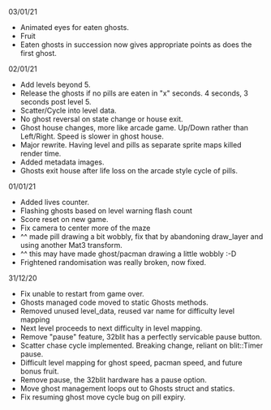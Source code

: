 03/01/21

- Animated eyes for eaten ghosts.
- Fruit
- Eaten ghosts in succession now gives appropriate points as does the first ghost.

02/01/21

- Add levels beyond 5.
- Release the ghosts if no pills are eaten in "x" seconds. 4 seconds, 3 seconds post level 5.
- Scatter/Cycle into level data.
- No ghost reversal on state change or house exit.
- Ghost house changes, more like arcade game.  Up/Down rather than Left/Right.  Speed is slower in ghost house.
- Major rewrite.  Having level and pills as separate sprite maps killed render time.
- Added metadata images.
- Ghosts exit house after life loss on the arcade style cycle of pills.

01/01/21

- Added lives counter.
- Flashing ghosts based on level warning flash count
- Score reset on new game.
- Fix camera to center more of the maze
- ^^ made pill drawing a bit wobbly, fix that by abandoning draw_layer and using another Mat3 transform.
- ^^ this may have made ghost/pacman drawing a little wobbly :-D
- Frightened randomisation was really broken, now fixed.

31/12/20

- Fix unable to restart from game over.
- Ghosts managed code moved to static Ghosts methods.
- Removed unused level_data, reused var name for difficulty level mapping
- Next level proceeds to next difficulty in level mapping.
- Remove "pause" feature, 32blit has a perfectly servicable pause button.
- Scatter chase cycle implemented.  Breaking change, reliant on blit::Timer pause.
- Difficult level mapping for ghost speed, pacman speed, and future bonus fruit.
- Remove pause, the 32blit hardware has a pause option.
- Move ghost management loops out to Ghosts struct and statics.
- Fix resuming ghost move cycle bug on pill expiry.
